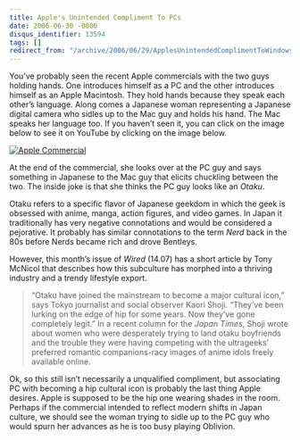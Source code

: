 ```yaml
---
title: Apple's Unintended Compliment To PCs
date: 2006-06-30 -0800
disqus_identifier: 13594
tags: []
redirect_from: "/archive/2006/06/29/ApplesUnintendedComplimentToWindows.aspx/"
---
```


You’ve probably seen the recent Apple commercials with the two guys
holding hands. One introduces himself as a PC and the other introduces
himself as an Apple Macintosh. They hold hands because they speak each
other’s language. Along comes a Japanese woman representing a Japanese
digital camera who sidles up to the Mac guy and holds his hand. The Mac
speaks her language too. If you haven’t seen it, you can click on the
image below to see it on YouTube by clicking on the image below.

[![Apple
Commercial](https://haacked.com/images/AppleCommercial.jpg)](http://www.youtube.com/watch?v=H0qbP-rIpRg&eurl=)

At the end of the commercial, she looks over at the PC guy and says
something in Japanese to the Mac guy that elicits chuckling between the
two. The inside joke is that she thinks the PC guy looks like an
*Otaku*.

Otaku refers to a specific flavor of Japanese geekdom in which the geek
is obsessed with anime, manga, action figures, and video games. In Japan
it traditionally has very negative connotations and would be considered
a pejorative. It probably has similar connotations to the term *Nerd*
back in the 80s before Nerds became rich and drove Bentleys.

However, this month’s issue of *Wired* (14.07) has a short article by
Tony McNicol that describes how this subculture has morphed into a
thriving industry and a trendy lifestyle export.

> “Otaku have joined the mainstream to become a major cultural icon,”
> says Tokyo journalist and social observer Kaori Shoji. “They’ve been
> lurking on the edge of hip for some years. Now they’ve gone completely
> legit.” In a recent column for the *Japan Times*, Shoji wrote about
> women who were desperately trying to land otaku boyfriends and the
> trouble they were having competing with the ultrageeks’ preferred
> romantic companions-racy images of anime idols freely available
> online.

Ok, so this still isn’t necessarily a unqualified compliment, but
associating PC with becoming a hip cultural icon is probably the last
thing Apple desires. Apple is supposed to be the hip one wearing shades
in the room. Perhaps if the commercial intended to reflect modern shifts
in Japan culture, we should see the woman trying to sidle up to the PC
guy who would spurn her advances as he is too busy playing Oblivion.

